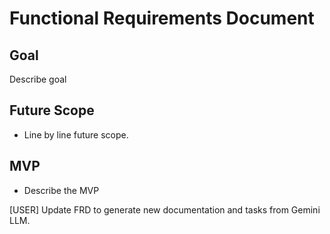 # Functional Requirements Document

## Goal
Describe goal

## Future Scope
- Line by line future scope.

## MVP
- Describe the MVP

[USER] Update FRD to generate new documentation and tasks from Gemini LLM.